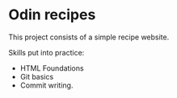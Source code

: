 # Odin recipes

This project consists of a simple recipe website.

Skills put into practice: 
- HTML Foundations
- Git basics
- Commit writing.